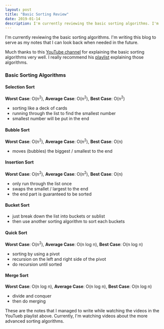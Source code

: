 ```yaml
---
layout: post
title: "Basic Sorting Review"
date: 2019-01-14
description: I'm currently reviewing the basic sorting algorithms. I'm writing this blog to serve as my notes that I can look back when needed in the future.
---
```


I'm currently reviewing the basic sorting algorithms. I'm writing this blog to serve as my notes that I can look back when needed in the future.

Much thanks to this [YouTube channel](https://www.youtube.com/user/lcc0612/) for explaining the basic sorting algorithms very well. I really recommend his [playlist](https://www.youtube.com/watch?v=MrUMzthTXOs&list=PLJse9iV6Reqg-IffRqjxebaPg0zaPxWlt) explaining those algorithms.

### Basic Sorting Algorithms


#### Selection Sort
**Worst Case**: O(n<sup>2</sup>), **Average Case**: O(n<sup>2</sup>), **Best Case**: O(n<sup>2</sup>)

- sorting like a deck of cards
- running through the list to find the smallest number
- smallest number will be put in the end

#### Bubble Sort
**Worst Case**: O(n<sup>2</sup>), **Average Case**: O(n<sup>2</sup>), **Best Case**: O(n)

- moves (bubbles) the biggest / smallest to the end

#### Insertion Sort
**Worst Case**: O(n<sup>2</sup>), **Average Case**: O(n<sup>2</sup>), **Best Case**: O(n)

- only run through the list once
- swaps the smallet / largest to the end
- the end part is guaranteed to be sorted

#### Bucket Sort

- just break down the list into buckets or sublist
- then use another sorting algorithm to sort each buckets

#### Quick Sort
**Worst Case**: O(n<sup>2</sup>), **Average Case**: O(n log n), **Best Case**: O(n log n)

- sorting by using a pivot
- recursion on the left and right side of the pivot
- do recursion until sorted

#### Merge Sort
**Worst Case**: O(n log n), **Average Case**: O(n log n), **Best Case**: O(n log n)

- divide and conquer
- then do merging

These are the notes that I managed to write while watching the videos in the YouTueb playlist above. Currently, I'm watching videos about the more advanced sorting algorithms.
